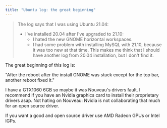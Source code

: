 ```yaml
---
title: "Ubuntu log: the great beginning"
---
```


> The log says that I was using Ubuntu 21.04:
> - I've installed 20.04 after I've upgraded to 21.10:
>	- I hated the new GNOME horizontal workspaces.
>	- I had some problem with installing MySQL with 21.10, because it was too new at that time.	
> This makes me think that I should have another log from 20.04 installation, but I don't find it.

The great beginning of this log is:

"After the reboot after the install GNOME was stuck except for the top bar, another reboot fixed it."

I have a GTX1060 6GB so maybe it was Nouveau's drivers fault.
I recommend if you have an Nvidia graphics card to install their proprietary drivers asap.
Not hating on Nouveau: Nvidia is not collaborating that much for an open source driver.

If you want a good and open source driver use AMD Radeon GPUs or Intel IGPs.

